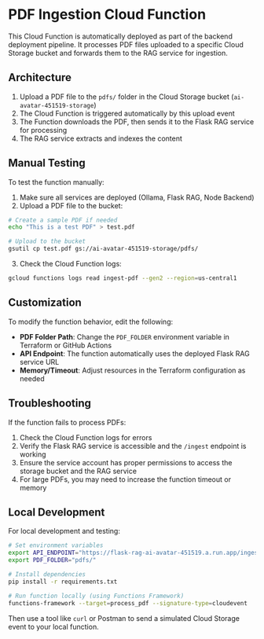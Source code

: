 # PDF Ingestion Cloud Function

This Cloud Function is automatically deployed as part of the backend deployment pipeline. It processes PDF files uploaded to a specific Cloud Storage bucket and forwards them to the RAG service for ingestion.

## Architecture

1. Upload a PDF file to the `pdfs/` folder in the Cloud Storage bucket (`ai-avatar-451519-storage`)
2. The Cloud Function is triggered automatically by this upload event
3. The Function downloads the PDF, then sends it to the Flask RAG service for processing
4. The RAG service extracts and indexes the content

## Manual Testing

To test the function manually:

1. Make sure all services are deployed (Ollama, Flask RAG, Node Backend)
2. Upload a PDF file to the bucket:

```bash
# Create a sample PDF if needed
echo "This is a test PDF" > test.pdf

# Upload to the bucket
gsutil cp test.pdf gs://ai-avatar-451519-storage/pdfs/
```

3. Check the Cloud Function logs:

```bash
gcloud functions logs read ingest-pdf --gen2 --region=us-central1
```

## Customization

To modify the function behavior, edit the following:

- **PDF Folder Path**: Change the `PDF_FOLDER` environment variable in Terraform or GitHub Actions
- **API Endpoint**: The function automatically uses the deployed Flask RAG service URL
- **Memory/Timeout**: Adjust resources in the Terraform configuration as needed

## Troubleshooting

If the function fails to process PDFs:

1. Check the Cloud Function logs for errors
2. Verify the Flask RAG service is accessible and the `/ingest` endpoint is working
3. Ensure the service account has proper permissions to access the storage bucket and the RAG service
4. For large PDFs, you may need to increase the function timeout or memory

## Local Development

For local development and testing:

```bash
# Set environment variables
export API_ENDPOINT="https://flask-rag-ai-avatar-451519.a.run.app/ingest"
export PDF_FOLDER="pdfs/"

# Install dependencies
pip install -r requirements.txt

# Run function locally (using Functions Framework)
functions-framework --target=process_pdf --signature-type=cloudevent
```

Then use a tool like `curl` or Postman to send a simulated Cloud Storage event to your local function.